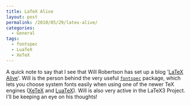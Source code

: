 ```yaml
---
title: LaTeX Alive
layout: post
permalink: /2010/05/29/latex-alive/
categories:
  - General
tags:
  - fontspec
  - LuaTeX
  - XeTeX
---
```

A quick note to say that I see that Will Robertson has set up a blog '[LaTeX Alive](http://latex-alive.tumblr.com/)'. Will is the person behind the very useful [`fontspec`](https://ctan.org/pkg/fontspec) package, which lets you choose system fonts easily when using one of the newer TeX engines ([XeTeX](http://scripts.sil.org/cms/scripts/page.php?site_id=nrsi&amp;id=xetex) and [LuaTeX](http://www.luatex.org/)). Will is also very active in the LaTeX3 Project. I'll be keeping an eye on his thoughts!
